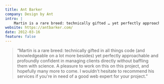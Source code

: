 ```yaml
---
title: Ant Barker
company: Design by Ant
intro: |
    Martin is a rare breed: technically gifted … yet perfectly approachable and profoundly confident in managing clients directly without baffling them with science.
website: https://antbarker.com/
date: 2012-03-16
feature: false
---
```


> “Martin is a rare breed: technically gifted in all things code (and knowledgeable on a lot more besides) yet perfectly approachable and profoundly confident in managing clients directly without baffling them with science. A pleasure to work on this on this project, and hopefully many more to come. I wouldn't hesitate to recommend his services if you're in need of a good web expert  for your project.”
